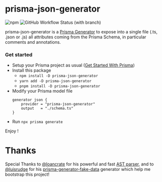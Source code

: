# prisma-json-generator

![npm](https://img.shields.io/npm/v/prisma-json-generator)
![GitHub Workflow Status (with branch)](https://img.shields.io/github/actions/workflow/status/svengau/prisma-json-generator/CI.yml?branch=main)

prisma-json-generator is a [Prisma Generator](https://www.prisma.io/docs/concepts/components/prisma-schema/generators) to expose into a single file (.ts, .json or .js) all attributes coming from the Prisma Schema, in particular comments and annotations.

### Get started

- Setup your Prisma project as usual ([Get Started With Prisma](https://www.prisma.io/docs/getting-started))
- Install this package
  - `npm install -D prisma-json-generator`
  - `yarn add -D prisma-json-generator`
  - `pnpm install -D prisma-json-generator`
- Modify your Prisma model file
  ```prisma
  generator json {
      provider = "prisma-json-generator"
      output   = "./schema.ts"
  }
  ```
- Run `npx prisma generate`

Enjoy !

# Thanks

Special Thanks to [@loancrate](https://github.com/loancrate) for his powerful and fast [AST parser](https://github.com/loancrate/prisma-schema-parser), and to [@luisrudge](https://github.com/luisrudge) for
his [prisma-generator-fake-data](https://github.com/luisrudge/prisma-generator-fake-data) generator which help me bootstrap this project!
